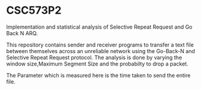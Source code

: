 # CSC573P2
Implementation and statistical analysis of Selective Repeat Request and Go Back N ARQ.

This repository contains sender and receiver programs to transfer a text file 
between themselves across an unreliable network using the Go-Back-N and Selective Repeat Request
protocol.
The analysis is done by varying the window size,Maximum Segment Size and the
probabilty to drop a packet. 

The Parameter which is measured here is the time taken to send the entire file.

